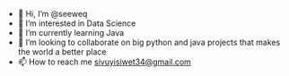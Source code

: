 - 👋 Hi, I’m @seeweq
- 👀 I’m interested in Data Science 
- 🌱 I’m currently learning Java
- 💞️ I’m looking to collaborate on big python and java projects that makes the world a better place
- 📫 How to reach me sivuyisiwet34@gmail.com

<!---
seeweq/seeweq is a ✨ special ✨ repository because its `README.md` (this file) appears on your GitHub profile.
You can click the Preview link to take a look at your changes.
--->
